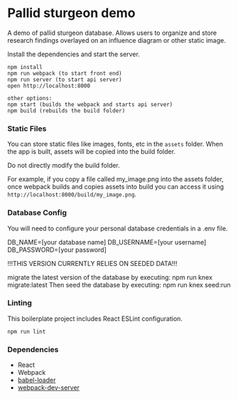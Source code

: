 Pallid sturgeon demo
=====================

A demo of pallid sturgeon database. Allows users to organize and store research findings overlayed on an influence diagram or other static image.


Install the dependencies and start the server.

```
npm install
npm run webpack (to start front end)
npm run server (to start api server)
open http://localhost:8000

other options:
npm start (builds the webpack and starts api server)
npm build (rebuilds the build folder)
```

### Static Files

You can store static files like images, fonts, etc in the `assets` folder. When the app is built, assets will be copied into the build folder.

Do not directly modify the build folder.

For example, if you copy a file called my_image.png into the assets folder, once webpack builds and copies assets into build you can access it using `http://localhost:8000/build/my_image.png`.

### Database Config

You will need to configure your personal database credentials in a .env file.

DB_NAME=[your database name]
DB_USERNAME=[your username]
DB_PASSWORD=[your password]

!!!THIS VERSION CURRENTLY RELIES ON SEEDED DATA!!!

migrate the latest version of the database by executing:
  npm run knex migrate:latest
Then seed the database by executing:
  npm run knex seed:run

### Linting

This boilerplate project includes React ESLint configuration.

```
npm run lint
```

### Dependencies

* React
* Webpack
* [babel-loader](https://github.com/babel/babel-loader)
* [webpack-dev-server](https://github.com/webpack/webpack-dev-server)
